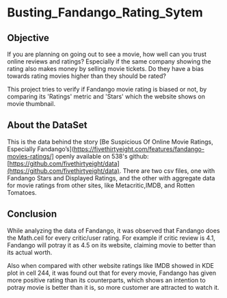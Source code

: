 # Busting_Fandango_Rating_Sytem

## Objective
If you are planning on going out to see a movie, how well can you trust online reviews and ratings? Especially if the same company showing the rating also makes money by selling movie tickets. Do they have a bias towards rating movies higher than they should be rated?

This project tries to verify if Fandango movie rating is biased or not, by comparing its 'Ratings' metric and 'Stars' which the website shows on movie thumbnail.

## About the DataSet
This is the data behind the story [Be Suspicious Of Online Movie Ratings, Especially Fandango’s](https://fivethirtyeight.com/features/fandango-movies-ratings/] openly available on 538's github: [https://github.com/fivethirtyeight/data](https://github.com/fivethirtyeight/data). There are two csv files, one with Fandango Stars and Displayed Ratings, and the other with aggregate data for movie ratings from other sites, like Metacritic,IMDB, and Rotten Tomatoes.

## Conclusion
While analyzing the data of Fandango, it was observed that Fandango does the Math.ceil for every critic/user rating. For example if critic review is 4.1, Fandango will potray it as 4.5 on its website, claiming movie to better than its actual worth.

Also when compared with other website ratings like IMDB showed in KDE plot in cell 244, it was found out that for every movie, Fandango has given more positive rating than its counterparts, which shows an intention to potray movie is better than it is, so more customer are attracted to watch it.
